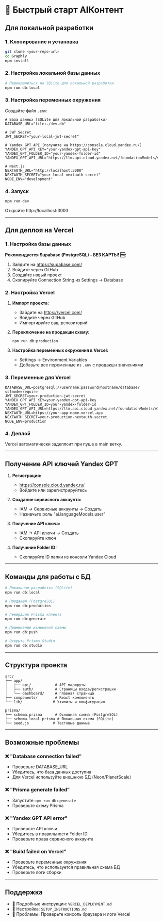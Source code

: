 # 🚀 Быстрый старт AIКонтент

## Для локальной разработки

### 1. Клонирование и установка
```bash
git clone <your-repo-url>
cd Graphly
npm install
```

### 2. Настройка локальной базы данных
```bash
# Переключиться на SQLite для локальной разработки
npm run db:local
```

### 3. Настройка переменных окружения
Создайте файл `.env`:
```env
# База данных (SQLite для локальной разработки)
DATABASE_URL="file:./dev.db"

# JWT Secret
JWT_SECRET="your-local-jwt-secret"

# Yandex GPT API (получите на https://console.cloud.yandex.ru/)
YANDEX_GPT_API_KEY="your-yandex-gpt-api-key"
YANDEX_GPT_FOLDER_ID="your-yandex-folder-id"
YANDEX_GPT_API_URL="https://llm.api.cloud.yandex.net/foundationModels/v1/completion"

# Next.js
NEXTAUTH_URL="http://localhost:3000"
NEXTAUTH_SECRET="your-local-nextauth-secret"
NODE_ENV="development"
```

### 4. Запуск
```bash
npm run dev
```

Откройте http://localhost:3000

---

## Для деплоя на Vercel

### 1. Настройка базы данных

**Рекомендуется Supabase (PostgreSQL) - БЕЗ КАРТЫ! 🆓:**
1. Зайдите на https://supabase.com/
2. Войдите через GitHub
3. Создайте новый проект
4. Скопируйте Connection String из Settings → Database

### 2. Настройка Vercel

1. **Импорт проекта:**
   - Зайдите на https://vercel.com/
   - Войдите через GitHub
   - Импортируйте ваш репозиторий

2. **Переключение на продакшн схему:**
   ```bash
   npm run db:production
   ```

3. **Настройка переменных окружения в Vercel:**
   - Settings → Environment Variables
   - Добавьте все переменные из `.env` с продакшн значениями

### 3. Переменные для Vercel
```env
DATABASE_URL=postgresql://username:password@hostname/database?sslmode=require
JWT_SECRET=your-production-jwt-secret
YANDEX_GPT_API_KEY=your-yandex-gpt-api-key
YANDEX_GPT_FOLDER_ID=your-yandex-folder-id
YANDEX_GPT_API_URL=https://llm.api.cloud.yandex.net/foundationModels/v1/completion
NEXTAUTH_URL=https://your-app-name.vercel.app
NEXTAUTH_SECRET=your-production-nextauth-secret
NODE_ENV=production
```

### 4. Деплой
Vercel автоматически задеплоит при пуше в main ветку.

---

## Получение API ключей Yandex GPT

1. **Регистрация:**
   - https://console.cloud.yandex.ru/
   - Войдите или зарегистрируйтесь

2. **Создание сервисного аккаунта:**
   - IAM → Сервисные аккаунты → Создать
   - Назначьте роль "ai.languageModels.user"

3. **Получение API ключа:**
   - IAM → API ключи → Создать
   - Скопируйте ключ

4. **Получение Folder ID:**
   - Скопируйте ID папки из консоли Yandex Cloud

---

## Команды для работы с БД

```bash
# Локальная разработка (SQLite)
npm run db:local

# Продакшн (PostgreSQL)
npm run db:production

# Генерация Prisma клиента
npm run db:generate

# Применение изменений схемы
npm run db:push

# Открыть Prisma Studio
npm run db:studio
```

---

## Структура проекта

```
src/
├── app/
│   ├── api/           # API маршруты
│   ├── auth/          # Страницы входа/регистрации
│   └── dashboard/     # Главная страница
├── components/        # React компоненты
└── lib/              # Утилиты и конфигурация

prisma/
├── schema.prisma      # Основная схема (PostgreSQL)
├── schema.local.prisma # Локальная схема (SQLite)
└── seed.js           # Тестовые данные
```

---

## Возможные проблемы

### ❌ "Database connection failed"
- Проверьте DATABASE_URL
- Убедитесь, что база данных доступна
- Для Vercel используйте внешнюю БД (Neon/PlanetScale)

### ❌ "Prisma generate failed"
- Запустите `npm run db:generate`
- Проверьте схему Prisma

### ❌ "Yandex GPT API error"
- Проверьте API ключи
- Убедитесь в правильности Folder ID
- Проверьте права сервисного аккаунта

### ❌ "Build failed on Vercel"
- Проверьте переменные окружения
- Убедитесь, что используется правильная схема БД
- Проверьте логи сборки

---

## Поддержка

- 📖 Подробные инструкции: `VERCEL_DEPLOYMENT.md`
- 🔧 Настройка: `SETUP_INSTRUCTIONS.md`
- 🐛 Проблемы: Проверьте консоль браузера и логи Vercel
